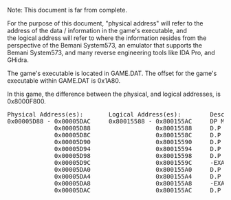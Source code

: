 Note: This document is far from complete. 

For the purpose of this document, "physical address" will refer to the address of the data / information in the game's executable, and  
the logical address will refer to where the information resides from the perspective of the Bemani System573, an emulator that supports the Bemani System573, and many reverse engineering tools like IDA Pro, and GHidra.

The game's executable is located in GAME.DAT.  The offset for the game's executable within GAME.DAT is 0x1A80.

In this game, the difference between the physical, and logical addresses, is 0x8000F800.

<pre>
Physical Address(es):       Logical Address(es):        Description:   
0x00005D88 - 0x00005DAC     0x80015588 - 0x800155AC     DP Multipliers
             0x00005D88                  0x80015588     D.P Multiplier For Perfects                | A value of 2
             0x00005D8C                  0x8001558C     D.P Multiplier For Greats                  | A value of 1
             0x00005D90                  0x80015590     D.P Multiplier For Goods                   | A value of 0
             0x00005D94                  0x80015594     D.P Multiplier For Boos                    | A value of -4
             0x00005D98                  0x80015598     D.P Multiplier For Misses                  | A value of -8
             0x00005D9C                  0x8001559C     -EXACT USE NOT YET KNOWN-                  | A value of 0
             0x00005DA0                  0x800155A0     D.P Multiplier for the TOTAL_STEPS count   | A value of 2 
             0x00005DA4                  0x800155A4     D.P Multiplier for the TOTAL_FREEZ count   | A value of 6
             0x00005DA8                  0x800155A8     -EXACT USE NOT YET KNOWN-                  | A value of 0
             0x00005DAC                  0x800155AC     D.P Multiplier For OKs                     | A value of 6
</pre>
